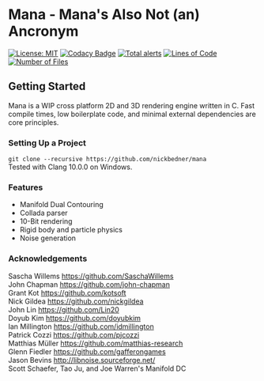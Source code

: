 # Mana - Mana's Also Not (an) Ancronym

[![License: MIT](https://img.shields.io/badge/License-MIT-yellow.svg)](https://opensource.org/licenses/MIT)
[![Codacy Badge](https://app.codacy.com/project/badge/Grade/b6e4007271734b0c9c40028dcbd44e18)](https://www.codacy.com/gh/nickbedner/mana/dashboard?utm_source=github.com&amp;utm_medium=referral&amp;utm_content=nickbedner/mana&amp;utm_campaign=Badge_Grade)
[![Total alerts](https://img.shields.io/lgtm/alerts/g/nickbedner/mana.svg?logo=lgtm&logoWidth=18)](https://lgtm.com/projects/g/nickbedner/mana/alerts/)
[![Lines of Code](https://tokei.rs/b1/github/nickbedner/mana?category=lines)](https://github.com/XAMPPRocky/tokei)
[![Number of Files](https://tokei.rs/b1/github/nickbedner/mana?category=files)](https://github.com/XAMPPRocky/tokei)

## Getting Started

Mana is a WIP cross platform 2D and 3D rendering engine written in C. Fast compile times, low boilerplate code, and minimal external dependencies are core principles.

### Setting Up a Project

`git clone --recursive https://github.com/nickbedner/mana`  
Tested with Clang 10.0.0 on Windows.

### Features

- Manifold Dual Contouring
- Collada parser
- 10-Bit rendering
- Rigid body and particle physics
- Noise generation

### Acknowledgements

Sascha Willems <https://github.com/SaschaWillems>  
John Chapman <https://github.com/john-chapman>  
Grant Kot <https://github.com/kotsoft>  
Nick Gildea <https://github.com/nickgildea>  
John Lin <https://github.com/Lin20>  
Doyub Kim <https://github.com/doyubkim>  
Ian Millington <https://github.com/idmillington>  
Patrick Cozzi <https://github.com/pjcozzi>  
Matthias Müller <https://github.com/matthias-research>  
Glenn Fiedler <https://github.com/gafferongames>  
Jason Bevins <http://libnoise.sourceforge.net/>  
Scott Schaefer, Tao Ju, and Joe Warren's Manifold DC
